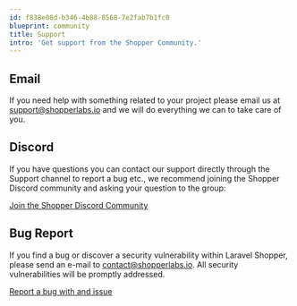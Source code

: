 ```yaml
---
id: f838e08d-b346-4b88-8568-7e2fab7b1fc0
blueprint: community
title: Support
intro: 'Get support from the Shopper Community.'
---
```

## Email

If you need help with something related to your project please email us at support@shopperlabs.io and we will do everything we can to take care of you.


## Discord


If you have questions you can contact our support directly through the Support channel to report a bug etc., we recommend joining the Shopper Discord community and asking your question to the group:

[Join the Shopper Discord Community](https://laravelshopper.io/discord)


## Bug Report

If you find a bug or discover a security vulnerability within Laravel Shopper, please send an e-mail to contact@shopperlabs.io. All security vulnerabilities will be promptly addressed.

[Report a bug with and issue](https://github.com/shopperlabs/framework/issues)